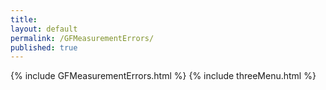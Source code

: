 ```yaml
---
title:
layout: default
permalink: /GFMeasurementErrors/
published: true
---
```


{% include GFMeasurementErrors.html %}
{% include threeMenu.html %}
